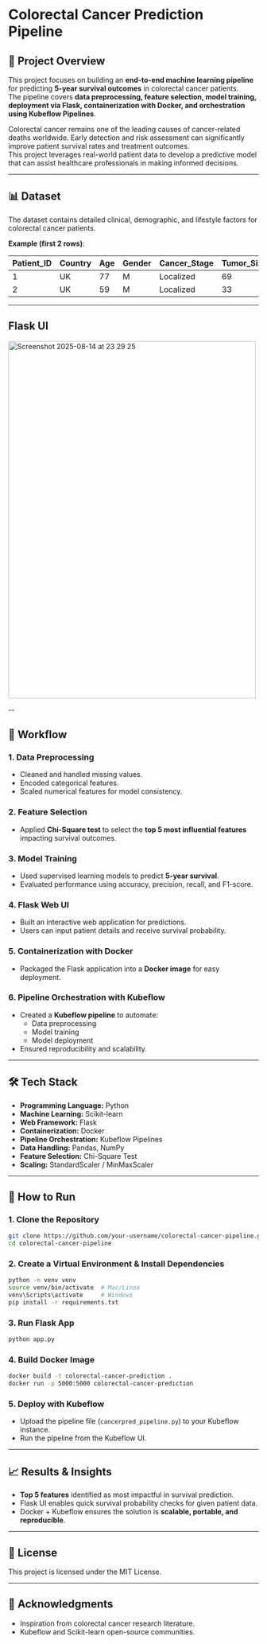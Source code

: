 # Colorectal Cancer Prediction Pipeline

## 📌 Project Overview
This project focuses on building an **end-to-end machine learning pipeline** for predicting **5-year survival outcomes** in colorectal cancer patients.  
The pipeline covers **data preprocessing, feature selection, model training, deployment via Flask, containerization with Docker, and orchestration using Kubeflow Pipelines**.

Colorectal cancer remains one of the leading causes of cancer-related deaths worldwide. Early detection and risk assessment can significantly improve patient survival rates and treatment outcomes.  
This project leverages real-world patient data to develop a predictive model that can assist healthcare professionals in making informed decisions.

---

## 📊 Dataset
The dataset contains detailed clinical, demographic, and lifestyle factors for colorectal cancer patients.

**Example (first 2 rows)**:

| Patient_ID | Country | Age | Gender | Cancer_Stage | Tumor_Size_mm | Family_History | Smoking_History | Alcohol_Consumption | Obesity_BMI | Diet_Risk | Physical_Activity | Diabetes | Inflammatory_Bowel_Disease | Genetic_Mutation | Screening_History | Early_Detection | Treatment_Type | Survival_5_years | Mortality | Healthcare_Costs | Incidence_Rate_per_100K | Mortality_Rate_per_100K | Urban_or_Rural | Economic_Classification | Healthcare_Access | Insurance_Status | Survival_Prediction |
|------------|---------|-----|--------|--------------|---------------|----------------|-----------------|---------------------|-------------|-----------|-------------------|----------|----------------------------|------------------|-------------------|-----------------|----------------|------------------|----------|------------------|-------------------------|-------------------------|----------------|------------------------|-------------------|-----------------|---------------------|
| 1          | UK      | 77  | M      | Localized    | 69            | No             | No              | Yes                 | Overweight  | Low       | Low               | No       | No                         | No               | Regular           | Yes             | Combination    | Yes              | No       | 54413            | 50                      | 5                       | Urban          | Developed              | Moderate          | Insured         | Yes                 |
| 2          | UK      | 59  | M      | Localized    | 33            | No             | No              | No                  | Overweight  | Moderate  | Low               | No       | No                         | No               | Regular           | No              | Chemotherapy   | Yes              | No       | 76553            | 37                      | 25                      | Urban          | Developing             | High              | Uninsured       | Yes                 |

---

## Flask UI


<img width="498" height="719" alt="Screenshot 2025-08-14 at 23 29 25" src="https://github.com/user-attachments/assets/9934a27d-2852-4cd7-acdf-29756f8b979d" />

-- 

## 🧪 Workflow

### 1. **Data Preprocessing**
- Cleaned and handled missing values.
- Encoded categorical features.
- Scaled numerical features for model consistency.

### 2. **Feature Selection**
- Applied **Chi-Square test** to select the **top 5 most influential features** impacting survival outcomes.

### 3. **Model Training**
- Used supervised learning models to predict **5-year survival**.
- Evaluated performance using accuracy, precision, recall, and F1-score.

### 4. **Flask Web UI**
- Built an interactive web application for predictions.
- Users can input patient details and receive survival probability.

### 5. **Containerization with Docker**
- Packaged the Flask application into a **Docker image** for easy deployment.

### 6. **Pipeline Orchestration with Kubeflow**
- Created a **Kubeflow pipeline** to automate:
  - Data preprocessing
  - Model training
  - Model deployment
- Ensured reproducibility and scalability.

---

## 🛠 Tech Stack
- **Programming Language:** Python
- **Machine Learning:** Scikit-learn
- **Web Framework:** Flask
- **Containerization:** Docker
- **Pipeline Orchestration:** Kubeflow Pipelines
- **Data Handling:** Pandas, NumPy
- **Feature Selection:** Chi-Square Test
- **Scaling:** StandardScaler / MinMaxScaler

---

## 🚀 How to Run

### 1. Clone the Repository
```bash
git clone https://github.com/your-username/colorectal-cancer-pipeline.git
cd colorectal-cancer-pipeline
```

### 2. Create a Virtual Environment & Install Dependencies
```bash
python -m venv venv
source venv/bin/activate  # Mac/Linux
venv\Scripts\activate     # Windows
pip install -r requirements.txt
```

### 3. Run Flask App
```bash
python app.py
```

### 4. Build Docker Image
```bash
docker build -t colorectal-cancer-prediction .
docker run -p 5000:5000 colorectal-cancer-prediction
```

### 5. Deploy with Kubeflow
- Upload the pipeline file (`cancerpred_pipeline.py`) to your Kubeflow instance.
- Run the pipeline from the Kubeflow UI.

---

## 📈 Results & Insights
- **Top 5 features** identified as most impactful in survival prediction.
- Flask UI enables quick survival probability checks for given patient data.
- Docker + Kubeflow ensures the solution is **scalable, portable, and reproducible**.

---

## 📜 License
This project is licensed under the MIT License.

---

## 🤝 Acknowledgments
- Inspiration from colorectal cancer research literature.
- Kubeflow and Scikit-learn open-source communities.
